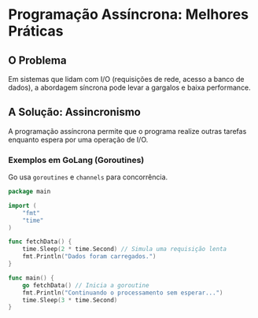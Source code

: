 # Programação Assíncrona: Melhores Práticas

## O Problema
Em sistemas que lidam com I/O (requisições de rede, acesso a banco de dados), a abordagem síncrona pode levar a gargalos e baixa performance.

## A Solução: Assincronismo
A programação assíncrona permite que o programa realize outras tarefas enquanto espera por uma operação de I/O.

### Exemplos em GoLang (Goroutines)
Go usa `goroutines` e `channels` para concorrência.
```go
package main

import (
	"fmt"
	"time"
)

func fetchData() {
	time.Sleep(2 * time.Second) // Simula uma requisição lenta
	fmt.Println("Dados foram carregados.")
}

func main() {
	go fetchData() // Inicia a goroutine
	fmt.Println("Continuando o processamento sem esperar...")
	time.Sleep(3 * time.Second)
}

